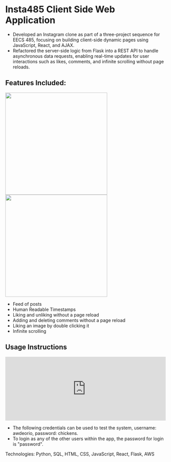 # Insta485 Client Side Web Application 

- Developed an Instagram clone as part of a three-project sequence for EECS 485, focusing on building client-side dynamic pages using JavaScript, React, and AJAX.
- Refactored the server-side logic from Flask into a REST API to handle asynchronous data requests, enabling real-time updates for user interactions such as likes, comments, and infinite scrolling without page reloads.

## Features Included:
<p>
  <img src="assets/demo-infinitescroll-ezgif.com-video-to-gif-converter (1).gif" width="320px">
  <img src="assets/demo-insta485-heart-ezgif.com-video-to-gif-converter (1).gif" width="320px">
</p>  

- Feed of posts
- Human Readable Timestamps
- Liking and unliking without a page reload
- Adding and deleting comments without a page reload
- Liking an image by double clicking it
- Infinite scrolling

## Usage Instructions

  <p>
    <iframe src="https://hazel.org/build/dev/" width="100%" height="200" frameborder="0" scrolling="yes"></iframe>  
  </p>  

- The following credentials can be used to test the system, username: awdeorio, password: chickens.
- To login as any of the other users within the app, the password for login is "password".

Technologies: Python, SQL, HTML, CSS, JavaScript, React, Flask, AWS  
